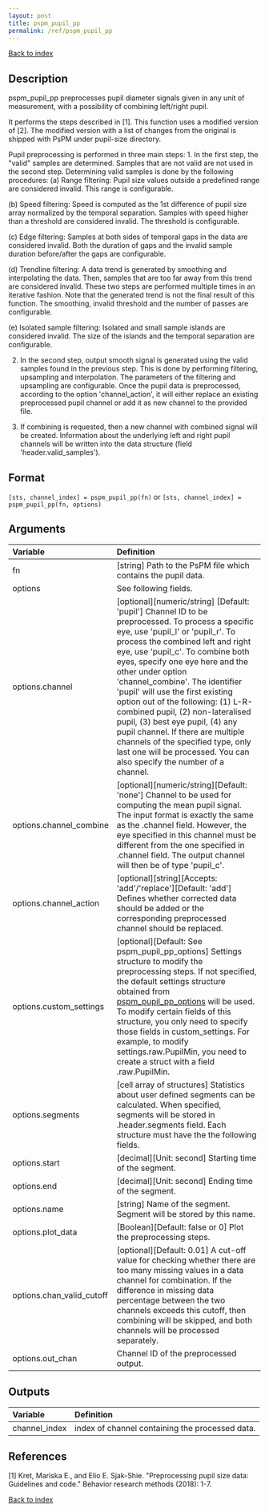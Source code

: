 ```yaml
---
layout: post
title: pspm_pupil_pp
permalink: /ref/pspm_pupil_pp
---
```



[Back to index](/PsPM/ref/)

## Description

pspm_pupil_pp preprocesses pupil diameter signals given in any unit of measurement, with a possibility of combining left/right pupil. 

It performs the steps described in [1]. This function uses a modified version of [2]. The modified version with a list of changes from the original is shipped with PsPM under pupil-size directory.

Pupil preprocessing is performed in three main steps: 1. In the first step, the "valid" samples are determined. Samples that are not valid are not used in the second step. Determining valid samples is done by the following procedures: (a) Range filtering: Pupil size values outside a predefined range are considered invalid. This range is configurable.

(b) Speed filtering: Speed is computed as the 1st difference of pupil size array normalized by the temporal separation. Samples with speed higher than a threshold are considered invalid. The threshold is configurable.

(c) Edge filtering: Samples at both sides of temporal gaps in the data are considered invalid. Both the duration of gaps and the invalid sample duration before/after the gaps are configurable.

(d) Trendline filtering: A data trend is generated by smoothing and interpolating the data. Then, samples that are too far away from this trend are considered invalid. These two steps are performed multiple times in an iterative fashion. Note that the generated trend is not the final result of this function. The smoothing, invalid threshold and the number of passes are configurable.

(e) Isolated sample filtering: Isolated and small sample islands are considered invalid. The size of the islands and the temporal separation are configurable.

2. In the second step, output smooth signal is generated using the valid samples found in the previous step. This is done by performing filtering, upsampling and interpolation. The parameters of the filtering and upsampling are configurable. Once the pupil data is preprocessed, according to the option 'channel_action', it will either replace an existing preprocessed pupil channel or add it as new channel to the provided file.

3. If combining is requested, then a new channel with combined signal will be created. Information about the underlying left and right pupil channels will be written into the data structure (field 'header.valid_samples'). 


## Format

`[sts, channel_index] = pspm_pupil_pp(fn)` or
`[sts, channel_index] = pspm_pupil_pp(fn, options)`


## Arguments

| Variable | Definition |
|:--|:--|
| fn | [string] Path to the PsPM file which contains the pupil data. |
| options | See following fields. |
| options.channel | [optional][numeric/string] [Default: 'pupil'] Channel ID to be preprocessed. To process a specific eye, use 'pupil_l' or 'pupil_r'. To process the combined left and right eye, use 'pupil_c'. To combine both eyes, specify one eye here and the other under option 'channel_combine'. The identifier 'pupil' will use the first existing option out of the following: (1) L-R-combined pupil, (2) non-lateralised pupil, (3) best eye pupil, (4) any pupil channel. If there are multiple channels of the specified type, only last one will be processed. You can also specify the number of a channel. |
| options.channel_combine | [optional][numeric/string][Default: 'none'] Channel to be used for computing the mean pupil signal. The input format is exactly the same as the .channel field. However, the eye specified in this channel must be different from the one specified in .channel field. The output channel will then be of type 'pupil_c'. |
| options.channel_action | [optional][string][Accepts: 'add'/'replace'][Default: 'add'] Defines whether corrected data should be added or the corresponding preprocessed channel should be replaced. |
| options.custom_settings | [optional][Default: See pspm_pupil_pp_options] Settings structure to modify the preprocessing steps. If not specified, the default settings structure obtained from <a href="matlab:help pspm_pupil_pp_options">pspm_pupil_pp_options</a> will be used. To modify certain fields of this structure, you only need to specify those fields in custom_settings. For example, to modify settings.raw.PupilMin, you need to create a struct with a field .raw.PupilMin. |
| options.segments | [cell array of structures] Statistics about user defined segments can be calculated. When specified, segments will be stored in .header.segments field. Each structure must have the the following fields. |
| options.start | [decimal][Unit: second] Starting time of the segment. |
| options.end | [decimal][Unit: second] Ending time of the segment. |
| options.name | [string] Name of the segment. Segment will be stored by this name. |
| options.plot_data | [Boolean][Default: false or 0] Plot the preprocessing steps. |
| options.chan_valid_cutoff | [optional][Default: 0.01] A cut-off value for checking whether there are too many missing values in a data channel for combination. If the difference in missing data percentage between the two channels exceeds this cutoff, then combining will be skipped, and both channels will be processed separately. |
| options.out_chan | Channel ID of the preprocessed output. |

## Outputs

| Variable | Definition |
|:--|:--|
| channel_index | index of channel containing the processed data. |


## References

[1] Kret, Mariska E., and Elio E. Sjak-Shie. "Preprocessing pupil size data: Guidelines and code." Behavior research methods (2018): 1-7.



[Back to index](/PsPM/ref/)
